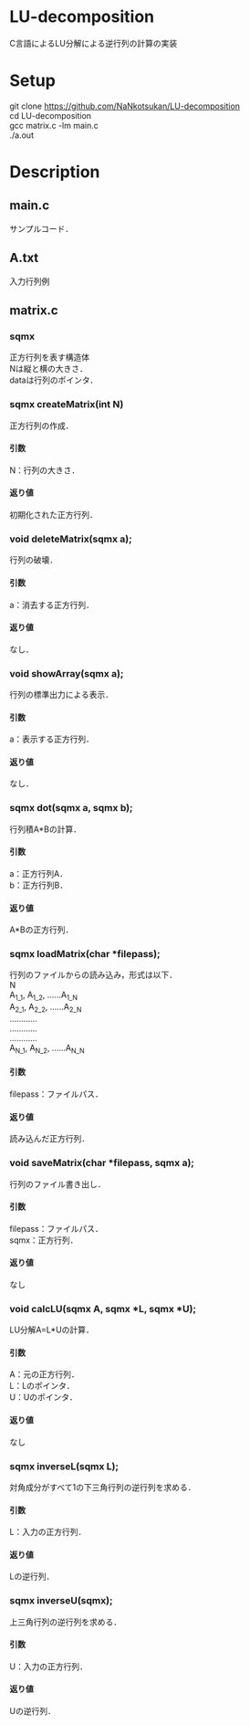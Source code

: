 # LU-decomposition
C言語によるLU分解による逆行列の計算の実装

# Setup
git clone   https://github.com/NaNkotsukan/LU-decomposition  
cd LU-decomposition  
gcc matrix.c -lm main.c  
./a.out


# Description
## main.c
サンプルコード．
## A.txt
入力行列例
## matrix.c
### sqmx
正方行列を表す構造体  
Nは縦と横の大きさ．  
dataは行列のポインタ．  

### sqmx createMatrix(int N)
正方行列の作成．
#### 引数
N：行列の大きさ．
#### 返り値
初期化された正方行列．

### void deleteMatrix(sqmx a);
行列の破壊．
#### 引数
a：消去する正方行列．
#### 返り値
なし．

### void showArray(sqmx a);
行列の標準出力による表示．
#### 引数
a：表示する正方行列．
#### 返り値
なし．

### sqmx dot(sqmx a, sqmx b);
行列積A*Bの計算．
#### 引数
a：正方行列A．  
b：正方行列B．  
#### 返り値
A*Bの正方行列．

### sqmx loadMatrix(char *filepass);
行列のファイルからの読み込み，形式は以下．  
N  
A<sub>1_1</sub>, A<sub>1_2</sub>, ......A<sub>1_N</sub>  
A<sub>2_1</sub>, A<sub>2_2</sub>, ......A<sub>2_N</sub>  
............  
............  
............  
A<sub>N_1</sub>, A<sub>N_2</sub>, ......A<sub>N_N</sub>  
#### 引数
filepass：ファイルパス．
#### 返り値
読み込んだ正方行列．

### void saveMatrix(char *filepass, sqmx a);
行列のファイル書き出し．  
#### 引数
filepass：ファイルパス．  
sqmx：正方行列．  
#### 返り値
なし

### void calcLU(sqmx A, sqmx *L, sqmx *U);
LU分解A=L*Uの計算．
#### 引数
A：元の正方行列．  
L：Lのポインタ．  
U：Uのポインタ．  
#### 返り値
なし

### sqmx inverseL(sqmx L);
対角成分がすべて1の下三角行列の逆行列を求める．
#### 引数
L：入力の正方行列．
#### 返り値
Lの逆行列．

### sqmx inverseU(sqmx);
上三角行列の逆行列を求める．
#### 引数
U：入力の正方行列．
#### 返り値
Uの逆行列．